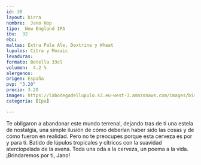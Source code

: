 ```yaml
---
id: 30
layout: birra
nombre:  Jano Hop
tipo:  New England IPA
ibu:  32
ebc:
maltas: Extra Pale Ale, Dextrine y Wheat
lupulos: Citra y Mosaic
levaduras: 
formato: Botella 33cl
volumen:  4.2 %
alergenos: 
origen: España
pvp: "3.20"
precio: 3.20
imagen: https://labodegadellupulo.s3.eu-west-3.amazonaws.com/images/birras/janohop.jpg
categoria: [Ipa]

---
```

Te obligaron a abandonar este mundo terrenal, dejando tras de ti una estela de nostalgia, una simple ilusión de cómo deberían haber sido las cosas y de cómo fueron en realidad. Pero no te preocupes porque esta cerveza es por y para ti. Batido de lúpulos tropicales y cítricos con la suavidad aterciopelada de la avena. Toda una oda a la cerveza, un poema a la vida. ¡Brindaremos por ti, Jano!

